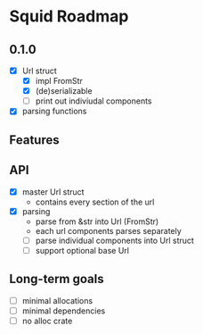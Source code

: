 # Squid Roadmap

## 0.1.0
- [X] Url struct
    - [X] impl FromStr
    - [X] (de)serializable
    - [ ] print out indiviudal components
- [X] parsing functions

## Features

## API
- [X] master Url struct
    - contains every section of the url
- [X] parsing
    - parse from &str into Url (FromStr)
    - each url components parses separately
    - [ ] parse individual components into Url struct
    - [ ] support optional base Url

## Long-term goals
- [ ] minimal allocations
- [ ] minimal dependencies
- [ ] no alloc crate
